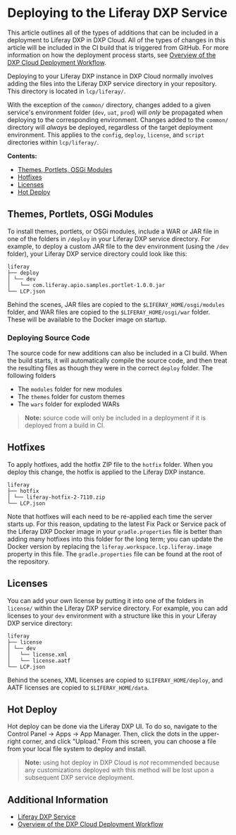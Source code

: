 # Deploying to the Liferay DXP Service

This article outlines all of the types of additions that can be included in a deployment to Liferay DXP in DXP Cloud. All of the types of changes in this article will be included in the CI build that is triggered from GitHub. For more information on how the deployment process starts, see [Overview of the DXP Cloud Deployment Workflow](../02-getting-started/05-overview-of-the-dxp-cloud-deployment-workflow.md).

Deploying to your Liferay DXP instance in DXP Cloud normally involves adding the files into the Liferay DXP service directory in your repository. This directory is located in `lcp/liferay/`.

With the exception of the `common/` directory, changes added to a given service's environment folder (`dev`, `uat`, `prod`) will _only_ be propagated when deploying to the corresponding environment. Changes added to the `common/` directory will _always_ be deployed, regardless of the target deployment environment. This applies to the `config`, `deploy`, `license`, and `script` directories within `lcp/liferay/`.

**Contents:**

* [Themes, Portlets, OSGi Modules](#themes-portlets-osgi-modules)
* [Hotfixes](#hotfixes)
* [Licenses](#licenses)
* [Hot Deploy](#hot-deploy)

## Themes, Portlets, OSGi Modules

To install themes, portlets, or OSGi modules, include a WAR or JAR file in one of the folders in `/deploy` in your Liferay DXP service directory. For example, to deploy a custom JAR file to the dev environment (using the `/dev` folder), your Liferay DXP service directory could look like this:

    liferay
    ├── deploy
    │ └── dev
    │   └── com.liferay.apio.samples.portlet-1.0.0.jar
    └── LCP.json

Behind the scenes, JAR files are copied to the `$LIFERAY_HOME/osgi/modules` folder, and WAR files are copied to the `$LIFERAY_HOME/osgi/war` folder. These will be available to the Docker image on startup.

### Deploying Source Code

The source code for new additions can also be included in a CI build. When the build starts, it will automatically compile the source code, and then treat the resulting files as though they were in the correct `deploy` folder. The following folders 

* The `modules` folder for new modules
* The `themes` folder for custom themes
* The `wars` folder for exploded WARs

> **Note:** source code will only be included in a deployment if it is deployed from a build in CI. 

## Hotfixes

To apply hotfixes, add the hotfix ZIP file to the `hotfix` folder. When you deploy this change, the hotfix is applied to the Liferay DXP instance.

    liferay
    ├── hotfix
    │ └── liferay-hotfix-2-7110.zip
    └── LCP.json

Note that hotfixes will each need to be re-applied each time the server starts up. For this reason, updating to the latest Fix Pack or Service pack of the Liferay DXP Docker image in your `gradle.properties` file is better than adding many hotfixes into this folder for the long term; you can update the Docker version by replacing the `liferay.workspace.lcp.liferay.image` property in this file. The `gradle.properties` file can be found at the root of the repository.

## Licenses

You can add your own license by putting it into one of the folders in `license/` within the Liferay DXP service directory. For example, you can add licenses to your `dev` environment with a structure like this in your Liferay DXP service directory:

    liferay
    ├── license
    │ └── dev
    │   └── license.xml
    │   └── license.aatf
    └── LCP.json

Behind the scenes, XML licenses are copied to `$LIFERAY_HOME/deploy`, and AATF licenses are copied to `$LIFERAY_HOME/data`.

## Hot Deploy

Hot deploy can be done via the Liferay DXP UI. To do so, navigate to the Control Panel → Apps → App Manager. Then, click the dots in the upper-right corner, and click "Upload." From this screen, you can choose a file from your local file system to deploy and install.

> **Note:** using hot deploy in DXP Cloud is _not_ recommended because any customizations deployed with this method will be lost upon a subsequent DXP service deployment.

## Additional Information

* [Liferay DXP Service](./01-intro.md)
* [Overview of the DXP Cloud Deployment Workflow](../02-getting-started/05-overview-of-the-dxp-cloud-deployment-workflow.md)

